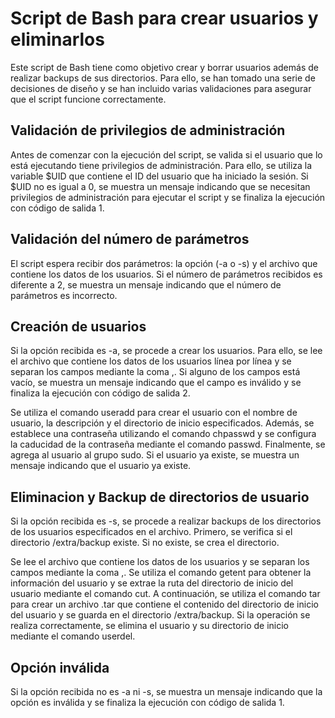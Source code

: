 # Script de Bash para crear usuarios y eliminarlos

Este script de Bash tiene como objetivo crear y borrar usuarios además de realizar backups de sus directorios. Para ello, se han tomado una serie de decisiones de diseño y se han incluido varias validaciones para asegurar que el script funcione correctamente.

## Validación de privilegios de administración

Antes de comenzar con la ejecución del script, se valida si el usuario que lo está ejecutando tiene privilegios de administración. Para ello, se utiliza la variable $UID que contiene el ID del usuario que ha iniciado la sesión. Si $UID no es igual a 0, se muestra un mensaje indicando que se necesitan privilegios de administración para ejecutar el script y se finaliza la ejecución con código de salida 1.

## Validación del número de parámetros
El script espera recibir dos parámetros: la opción (-a o -s) y el archivo que contiene los datos de los usuarios. Si el número de parámetros recibidos es diferente a 2, se muestra un mensaje indicando que el número de parámetros es incorrecto.

## Creación de usuarios
Si la opción recibida es -a, se procede a crear los usuarios. Para ello, se lee el archivo que contiene los datos de los usuarios línea por línea y se separan los campos mediante la coma ,. Si alguno de los campos está vacío, se muestra un mensaje indicando que el campo es inválido y se finaliza la ejecución con código de salida 2.

Se utiliza el comando useradd para crear el usuario con el nombre de usuario, la descripción y el directorio de inicio especificados. Además, se establece una contraseña utilizando el comando chpasswd y se configura la caducidad de la contraseña mediante el comando passwd. Finalmente, se agrega al usuario al grupo sudo. Si el usuario ya existe, se muestra un mensaje indicando que el usuario ya existe.

## Eliminacion y Backup de directorios de usuario

Si la opción recibida es -s, se procede a realizar backups de los directorios de los usuarios especificados en el archivo. Primero, se verifica si el directorio /extra/backup existe. Si no existe, se crea el directorio.

Se lee el archivo que contiene los datos de los usuarios y se separan los campos mediante la coma ,. Se utiliza el comando getent para obtener la información del usuario y se extrae la ruta del directorio de inicio del usuario mediante el comando cut. A continuación, se utiliza el comando tar para crear un archivo .tar que contiene el contenido del directorio de inicio del usuario y se guarda en el directorio /extra/backup. Si la operación se realiza correctamente, se elimina el usuario y su directorio de inicio mediante el comando userdel.

## Opción inválida

Si la opción recibida no es -a ni -s, se muestra un mensaje indicando que la opción es inválida y se finaliza la ejecución con código de salida 1.
